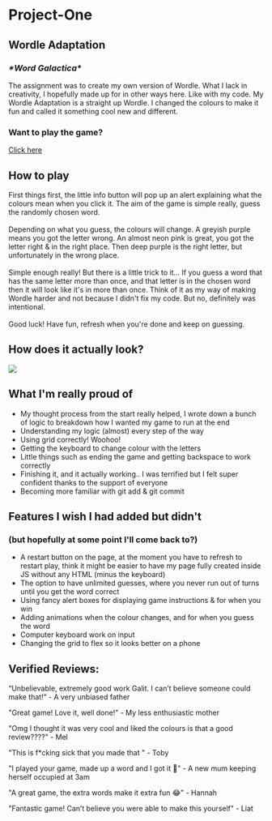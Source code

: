 # Project-One

## Wordle Adaptation

### _\*Word Galactica\*_

The assignment was to create my own version of Wordle. What I lack in creativity, I hopefully made up for in other ways here. Like with my code. My Wordle Adaptation is a straight up Wordle. I changed the colours to make it fun and called it something cool new and different.

### Want to play the game?

[Click here](https://gal333t.github.io/Project-One/)

## How to play

First things first, the little info button will pop up an alert explaining what the colours mean when you click it. The aim of the game is simple really, guess the randomly chosen word. \
\
Depending on what you guess, the colours will change. A greyish purple means you got the letter wrong. An almost neon pink is great, you got the letter right & in the right place. Then deep purple is the right letter, but unfortunately in the wrong place.
\
\
Simple enough really! But there is a little trick to it... If you guess a word that has the same letter more than once, and that letter is in the chosen word then it will look like it's in more than once. Think of it as my way of making Wordle harder and not because I didn't fix my code. But no, definitely was intentional.
\
\
Good luck! Have fun, refresh when you're done and keep on guessing.

## How does it actually look?

![](https://i.ibb.co/WpbS90s/Screen-Shot-2023-03-31-at-10-03-42-pm.png)

## What I'm really proud of

- My thought process from the start really helped, I wrote down a bunch of logic to breakdown how I wanted my game to run at the end
- Understanding my logic (almost) every step of the way
- Using grid correctly! Woohoo!
- Getting the keyboard to change colour with the letters
- Little things such as ending the game and getting backspace to work correctly
- Finishing it, and it actually working.. I was terrified but I felt super confident thanks to the support of everyone
- Becoming more familiar with git add & git commit

## Features I wish I had added but didn't

### (but hopefully at some point I'll come back to?)

- A restart button on the page, at the moment you have to refresh to restart play, think it might be easier to have my page fully created inside JS without any HTML (minus the keyboard)
- The option to have unlimited guesses, where you never run out of turns until you get the word correct
- Using fancy alert boxes for displaying game instructions & for when you win
- Adding animations when the colour changes, and for when you guess the word
- Computer keyboard work on input
- Changing the grid to flex so it looks better on a phone

## Verified Reviews:

“Unbelievable, extremely good work Galit. I can’t believe someone could make that!” - A very unbiased father

"Great game! Love it, well done!" - My less enthusiastic mother

"Omg I thought it was very cool and liked the colours is that a good review????" - Mel

"This is f\*cking sick that you made that " - Toby

"I played your game, made up a word and I got it 🥸" - A new mum keeping herself occupied at 3am

"A great game, the extra words make it extra fun 😂" - Hannah

"Fantastic game! Can’t believe you were able to make this yourself" - Liat
